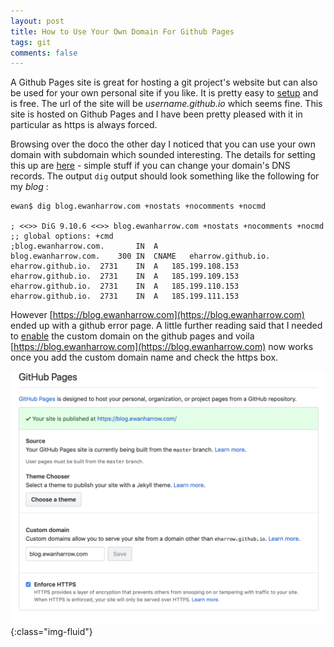 ```yaml
---
layout: post
title: How to Use Your Own Domain For Github Pages
tags: git
comments: false
---
```

A Github Pages site is great for hosting a git project's website but can also be used for your own personal site if you like.
It is pretty easy to [setup](https://pages.github.com) and is free.  The url of the site will be _username.github.io_ which seems
fine.  This site is hosted on Github Pages and I have been pretty pleased with it in particular as https is always forced.

Browsing over the doco the other day I noticed that you can use your own domain with subdomain which sounded interesting.  The details for setting this up are [here](https://help.github.com/en/articles/using-a-custom-domain-with-github-pages) - simple stuff if you can change your domain's DNS records.  The output `dig` output should look something like the following for my _blog_ :
```terminal
ewan$ dig blog.ewanharrow.com +nostats +nocomments +nocmd

; <<>> DiG 9.10.6 <<>> blog.ewanharrow.com +nostats +nocomments +nocmd
;; global options: +cmd
;blog.ewanharrow.com.		IN	A
blog.ewanharrow.com.	300	IN	CNAME	eharrow.github.io.
eharrow.github.io.	2731	IN	A	185.199.108.153
eharrow.github.io.	2731	IN	A	185.199.109.153
eharrow.github.io.	2731	IN	A	185.199.110.153
eharrow.github.io.	2731	IN	A	185.199.111.153
```
However [https://blog.ewanharrow.com](https://blog.ewanharrow.com) ended up with a github error page.  A little further reading said that I needed to [enable](https://help.github.com/en/articles/adding-or-removing-a-custom-domain-for-your-github-pages-site) the custom domain on the github pages and voila [https://blog.ewanharrow.com](https://blog.ewanharrow.com) now works once you add the custom domain name and check the https box.

![github-pages-config screenshot](/public/images/github-pages-config.png){:class="img-fluid"}
